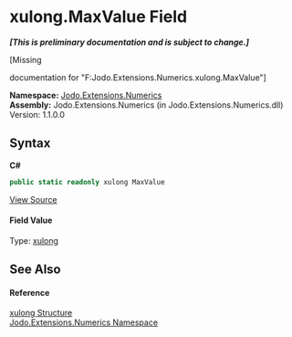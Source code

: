 # xulong.MaxValue Field
 _**\[This is preliminary documentation and is subject to change.\]**_

\[Missing <summary> documentation for "F:Jodo.Extensions.Numerics.xulong.MaxValue"\]

**Namespace:**&nbsp;<a href="N_Jodo_Extensions_Numerics">Jodo.Extensions.Numerics</a><br />**Assembly:**&nbsp;Jodo.Extensions.Numerics (in Jodo.Extensions.Numerics.dll) Version: 1.1.0.0

## Syntax

**C#**<br />
``` C#
public static readonly xulong MaxValue
```

<a href="https://github.com/JosephJShort/Jodo.Extensions/blob/main/src/Jodo.Extensions.Numerics/xulong.cs" rel="noopener noreferrer" title="View the source code">View Source</a><br />

#### Field Value
Type: <a href="T_Jodo_Extensions_Numerics_xulong">xulong</a>

## See Also


#### Reference
<a href="T_Jodo_Extensions_Numerics_xulong">xulong Structure</a><br /><a href="N_Jodo_Extensions_Numerics">Jodo.Extensions.Numerics Namespace</a><br />